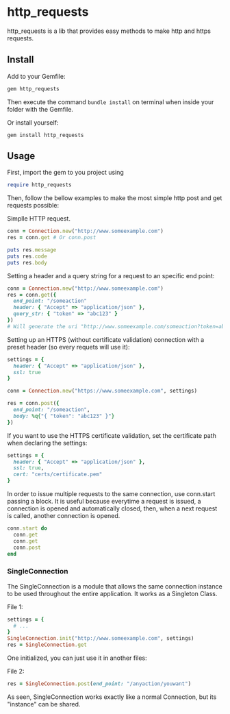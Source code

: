 # http_requests

http_requests is a lib that provides easy methods to make http and https requests.

## Install

Add to your Gemfile:

```ruby
gem http_requests
```

Then execute the command `bundle install` on terminal when inside your folder with the Gemfile.

Or install yourself:

`gem install http_requests`

## Usage

First, import the gem to you project using

```ruby
require http_requests
```

Then, follow the bellow examples to make the most simple http post and get requests possible:

Simplle HTTP request.

```ruby
conn = Connection.new("http://www.someexample.com")
res = conn.get # Or conn.post

puts res.message
puts res.code
puts res.body
```

Setting a header and a query string for a request to an specific end point:

```ruby
conn = Connection.new("http://www.someexample.com")
res = conn.get({
  end_point: "/someaction"
  header: { "Accept" => "application/json" },
  query_str: { "token" => "abc123" }
})
# Will generate the uri "http://www.someexample.com/someaction?token=abc123"
```

Setting up an HTTPS (without certificate validation) connection with a preset header (so every requets will use it):

```ruby
settings = {
  header: { "Accept" => "application/json" },
  ssl: true
}

conn = Connection.new("https://www.someexample.com", settings)

res = conn.post({
  end_point: "/someaction",
  body: %q{"{ "token": "abc123" }"}
})

```

If you want to use the HTTPS certificate validation, set the certificate path when declaring the settings:

```ruby
settings = {
  header: { "Accept" => "application/json" },
  ssl: true,
  cert: "certs/certificate.pem"
}
```

In order to issue multiple requests to the same connection, use conn.start passing a block. It is useful because everytime a
request is issued, a connection is opened and automatically closed, then, when a next request is called, another connection
is opened.

```ruby
conn.start do
  conn.get
  conn.get
  conn.post
end
```

### SingleConnection

The SingleConnection is a module that allows the same connection instance to be used throughout the entire application.
It works as a Singleton Class.

File 1:
```ruby
settings = {
  # ...
}
SingleConnection.init("http://www.someexample.com", settings)
res = SingleConnection.get
```

One initialized, you can just use it in another files:

File 2:
```ruby
res = SingleConnection.post(end_point: "/anyaction/youwant")
```

As seen, SingleConnection works exactly like a normal Connection, but its "instance" can be shared.